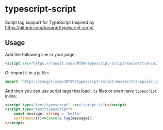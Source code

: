 # typescript-script
Script tag support for TypeScript
Inspired by https://github.com/basarat/typescript-script

## Usage
Add the following line in your page: 
```html
<script src="https://rawgit.com/JOTSR/typescript-script/master/transpiler.js" type="module"></script>
```
Or import it in a js file:
```js
import 'https://rawgit.com/JOTSR/typescript-script/master/transpiler.js'
```

And then you can use script tags that load `.ts` files or even have `typescript` inline: 
```html
<script type="text/typescript" src="script.ts"></script>
<script type="text/typescript">
    const message: string = 'hello'
    setTimeout(()=>console.log(message));
</script>
```
